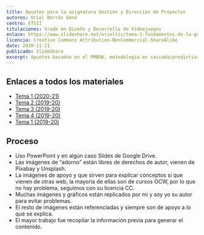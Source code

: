 ```yaml
---
title: Apuntes para la asignatura Gestión y Dirección de Proyectos
autores: Oriol Borrás Gené
centro: ETSII
titulaciones: Grado en Diseño y Desarrollo de Videojuegos
enlace: https://www.slideshare.net/orioltic/tema-1-fundamentos-de-la-gestin-de-proyectos-202021-238867690
licencia: Creative Commons Attribution-NonCommercial-ShareAlike
date: 2020-11-21
publicado: SlideShare
excerpt: Apuntes basados en el PMBOK, metodología en cascada/predictiva para la gestión y dirección de proyectos.
---
```


## Enlaces a todos los materiales

* [Tema 1 (2020-21)](https://www.slideshare.net/orioltic/tema-1-fundamentos-de-la-gestin-de-proyectos-202021-238867690)
* [Tema 2 (2019-20)](https://www.slideshare.net/orioltic/tema-2-diagrama-de-actividades-176248944)
* [Tema 3 (2019-20)](https://www.slideshare.net/orioltic/tema-2-pert-de-costes)
* [Tema 4 (2019-20)](https://www.slideshare.net/orioltic/tema-4-planificacin-y-diagramas-de-gantt)
* [Tema 1 (2019-20)](https://www.slideshare.net/orioltic/tema-1-fundamentos-de-la-gestin-de-proyectos-201920-170907689)

## Proceso

* Uso PowerPoint y en algún caso Slides de Google Drive.
* Las imágenes de “adorno” están libres de derechos de autor, vienen de Pixabay y Unsplash.
* La imágenes de apoyo y que sirven para explicar conceptos sí que vienen de otras web, la mayoría de ellas son de cursos OCW, por lo que no hay problema, seguimos con su licencia CC.
* Muchas imágenes y gráficos están replicados por mi y soy yo su autor para evitar problemas.
* El resto de imágenes están referenciadas y siempre son de apoyo a lo que se explica.
* El mayor trabajo fue recopilar la información previa para generar el contenido.

